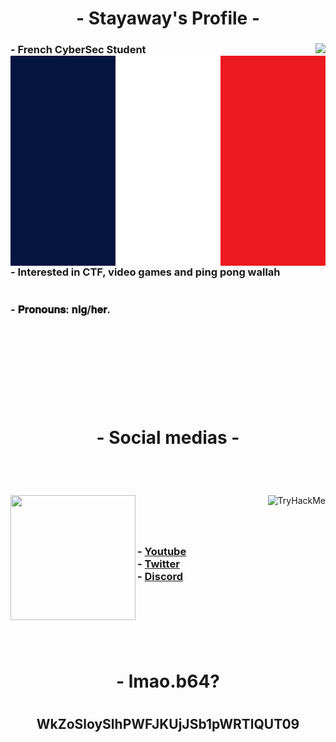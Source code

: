 <body>
    <center>
        <h1 align="center"> - Stayaway's Profile - </h1>
        <div align="left">
            <img src='https://lanyard.cnrad.dev/api/280138655081955339' align="right">
            <h3>
                - French CyberSec Student <svg xmlns="http://www.w3.org/2000/svg" viewBox="0 0 3 2"><path fill="#EC1920" d="M0 0h3v2H0z"/><path fill="#fff" d="M0 0h2v2H0z"/><path fill="#051440" d="M0 0h1v2H0z"/></svg> <br>
                - Interested in CTF, video games and ping pong wallah <br><br><br>
                - 𝐏𝐫𝐨𝐧𝐨𝐮𝐧𝐬: 𝐧𝐢𝐠/𝐡𝐞𝐫. <br><br>
            </h3>
        </div><br><br><br><br><br><br>
      <h1 align="center"> - Social medias - </h1>
      <br><br>
      <div align="left">
          <img src="https://tryhackme-badges.s3.amazonaws.com/Frozzinours.png" alt="TryHackMe" align="right">
                <h3>
                <img src='https://media.discordapp.net/attachments/691611420860743711/1116859328176083034/NHdT7tTMSfnz5oTKcJbwUP.jpg?width=720&height=288'
                    align="left" weight="200" height="200">
                    <br><br><br><br>
                - <a href='https://www.youtube.com/channel/UCOStly82OMp-t_FfBvgI-ew'>Youtube</a>  <br>
                - <a href='https://twitter.com/stayaway1992'>Twitter</a> <br>
                - <a href='https://discord.gg/qa3S7qdbB6'>Discord</a> <br>
              </h3>
      </div>
      <br><br><br><br><br>
      <h1 align="center"> - lmao.b64? <h1>
        <h2 align="center"> WkZoSloySlhPWFJKUjJSb1pWRTlQUT09 <h2>
    </center
</body>

